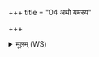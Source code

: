 +++
title = "04 अथो यमस्य"

+++
<details><summary>मूलम् (WS)</summary>

अथो यमस्य पड्बीशाद् विश्वस्माद् देवदुष्कृतात् ॥ ५ ॥
</details>